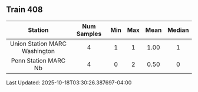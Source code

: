 ## Train 408

| Station | Num Samples | Min | Max | Mean | Median |
| :-----: | :---------: | :-: | :-: | :--: | :----: |
| Union Station MARC Washington | 4 | 1 | 1 | 1.00 | 1 |
| Penn Station MARC Nb | 4 | 0 | 2 | 0.50 | 0 |


Last Updated: 2025-10-18T03:30:26.387697-04:00